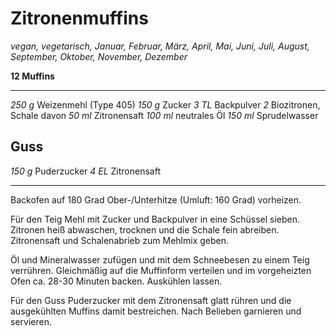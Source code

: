 # Zitronenmuffins

*vegan, vegetarisch, Januar, Februar, März, April, Mai, Juni, Juli, August, September, Oktober, November, Dezember*

**12 Muffins**

---

*250 g* Weizenmehl (Type 405)
*150 g* Zucker
*3 TL* Backpulver
*2* Biozitronen, Schale davon
*50 ml* Zitronensaft
*100 ml* neutrales Öl
*150 ml* Sprudelwasser

## Guss

*150 g* Puderzucker 
*4 EL* Zitronensaft

---

Backofen auf 180 Grad Ober-/Unterhitze (Umluft: 160 Grad) vorheizen.

Für den Teig Mehl mit Zucker und Backpulver in eine Schüssel sieben. Zitronen heiß abwaschen, trocknen und die Schale fein abreiben. Zitronensaft und Schalenabrieb zum Mehlmix geben.

Öl und Mineralwasser zufügen und mit dem Schneebesen zu einem Teig verrühren. Gleichmäßig auf die Muffinform verteilen und im vorgeheizten Ofen ca. 28-30 Minuten backen. Auskühlen lassen.

Für den Guss Puderzucker mit dem Zitronensaft glatt rühren und die ausgekühlten Muffins damit bestreichen. Nach Belieben garnieren und servieren.
